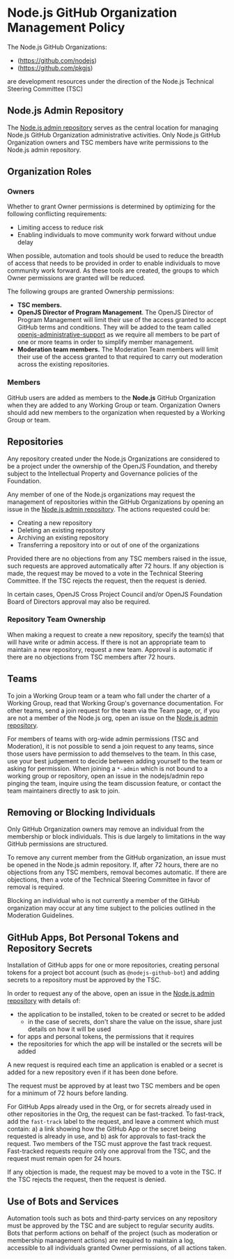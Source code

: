 # Node.js GitHub Organization Management Policy

The Node.js GitHub Organizations:

* (https://github.com/nodejs)
* (https://github.com/pkgjs)

are development resources under the direction
of the Node.js Technical Steering Committee (TSC)

## Node.js Admin Repository

The [Node.js admin repository][nodejs/admin] serves as the
central location for managing Node.js GitHub Organization administrative
activities. Only Node.js GitHub Organization owners and TSC members have write permissions to 
the Node.js admin repository.

## Organization Roles

### Owners

Whether to grant Owner permissions is determined by optimizing
for the following conflicting requirements:

* Limiting access to reduce risk
* Enabling individuals to move community work forward without undue delay

When possible, automation and tools should be used to reduce the breadth of
access that needs to be provided in order to enable individuals to move
community work forward. As these tools are created, the groups to which
Owner permissions are granted will be reduced.

The following groups are granted Ownership permissions:

* **TSC members.**
* **OpenJS Director of Program Management**. The OpenJS Director of Program
  Management will limit their use of the access granted to accept GitHub terms
  and conditions. They will be added to the team called
  [openjs-administrative-support](https://github.com/orgs/nodejs/teams/openjs-administrative-support)
  as we require all members to be part of one or more teams in order to simplify
  member management.
* **Moderation team members.** The Moderation Team members
will limit their use of the access granted to that required to carry out
moderation across the existing repositories.

### Members

GitHub users are added as members to the **Node.js** GitHub Organization when they
are added to any Working Group or team. Organization Owners should add new
members to the organization when requested by a Working Group or team.

## Repositories

Any repository created under the Node.js Organizations are considered to be
a project under the ownership of the OpenJS Foundation, and thereby subject
to the Intellectual Property and Governance policies of the Foundation.

Any member of one of the Node.js  organizations may request the management
of repositories within the GitHub Organizations by opening an issue in the
[Node.js admin repository][nodejs/admin]. The actions requested could be:

- Creating a new repository
- Deleting an existing repository
- Archiving an existing repository
- Transferring a repository into or out of one of the organizations

Provided there are no objections from any TSC members raised in
the issue, such requests are approved automatically after 72 hours. If any
objection is made, the request may be moved to a vote in the
Technical Steering Committee. If the TSC rejects the request, then the request is denied.

In certain cases, OpenJS Cross Project Council and/or OpenJS Foundation Board
of Directors approval may also be required.

### Repository Team Ownership

When making a request to create a new repository, specify the team(s) that will
have write or admin access. If there is not an appropriate team to maintain a
new repository, request a new team. Approval is automatic if there are no
objections from TSC members after 72 hours.

## Teams

To join a Working Group team or a team who fall under the charter of a Working
Group, read that Working Group's governance documentation. For other teams, send
a join request for the team via the Team page, or, if you are not a member of
the Node.js org, open an issue on the [Node.js admin repository][nodejs/admin].

For members of teams with org-wide admin permissions (TSC and
Moderation), it is not possible to send a join request to any teams, since
those users have permission to add themselves to the team. In this case, use
your best judgement to decide between adding yourself to the team or asking for
permission. When joining a `*-admin` which is not bound to a working group or
repository, open an issue in the nodejs/admin repo pinging the team,
inquire using the team discussion feature, or contact the team maintainers directly to ask
to join.

## Removing or Blocking Individuals

Only GitHub Organization owners may remove an individual from the
membership or block individuals. This is due largely to
limitations in the way GitHub permissions are structured.

To remove any current member from the GitHub organization, an issue must be
opened in the Node.js admin repository. If, after 72 hours, there are no
objections from any TSC members, removal becomes automatic. If there are 
objections, then a vote of the Technical Steering
Committee in favor of removal is required.

Blocking an individual who is not currently a member of the GitHub organization
may occur at any time subject to the policies outlined in the Moderation
Guidelines.

## GitHub Apps, Bot Personal Tokens and Repository Secrets

Installation of GitHub apps for one or more repositories, creating personal
tokens for a project bot account (such as `@nodejs-github-bot`) and adding 
secrets to a repository must be approved by the TSC.

In order to request any of the above, open an issue in the 
[Node.js admin repository][nodejs/admin] with details of:

* the application to be installed, token to be created or secret to be added
  * in the case of secrets, don't share the value on the issue, share just 
    details on how it will be used
* for apps and personal tokens, the permissions that it requires
* the repositories for which the app will be installed or the secrets will be 
  added

A new request is required each time an application is enabled or a secret is 
added for a new repository even if it has been done before.

The request must be approved by at least two TSC members and
be open for a minimum of 72 hours before landing.

For GitHub Apps already used in the Org, or for secrets already used in other
repositories in the Org, the request can be fast-tracked. To fast-track, add
the `fast-track` label to the request, and leave a comment which must contain:
a) a link showing how the GitHub App or the secret being requested is already 
in use, and b) ask for approvals to fast-track the request. Two members of the 
TSC must approve the fast track request. Fast-tracked requests require only
one approval from the TSC, and the request must remain open for 24 hours.


If any objection is made, the request may be moved to a vote in the TSC. 
If the TSC rejects the request, then the request is denied.

## Use of Bots and Services

Automation tools such as bots and third-party services on any repository must
be approved by the TSC and are subject to regular security audits.
Bots that perform actions on behalf of the project (such as moderation or membership
management actions) are required to maintain a log, accessible to all individuals
granted Owner permissions, of all actions taken.

[nodejs/admin]: https://github.com/nodejs/admin
